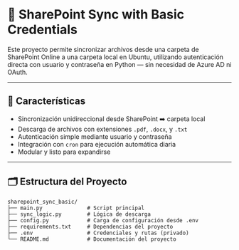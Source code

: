 # 📁 SharePoint Sync with Basic Credentials

Este proyecto permite sincronizar archivos desde una carpeta de SharePoint Online a una carpeta local en Ubuntu, utilizando autenticación directa con usuario y contraseña en Python — sin necesidad de Azure AD ni OAuth.

---

## 🚀 Características

- Sincronización unidireccional desde SharePoint ➡️ carpeta local
- Descarga de archivos con extensiones `.pdf`, `.docx`, y `.txt`
- Autenticación simple mediante usuario y contraseña
- Integración con `cron` para ejecución automática diaria
- Modular y listo para expandirse

---

## 🗂️ Estructura del Proyecto

```plaintext
sharepoint_sync_basic/
├── main.py              # Script principal
├── sync_logic.py        # Lógica de descarga
├── config.py            # Carga de configuración desde .env
├── requirements.txt     # Dependencias del proyecto
├── .env                 # Credenciales y rutas (privado)
└── README.md            # Documentación del proyecto
